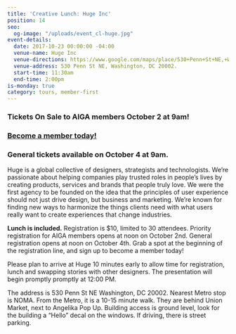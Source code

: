 ```yaml
---
title: 'Creative Lunch: Huge Inc'
position: 14
seo:
  og-image: "/uploads/event_cl-huge.jpg"
event-details:
  date: 2017-10-23 00:00:00 -04:00
  venue-name: Huge Inc
  venue-directions: https://www.google.com/maps/place/530+Penn+St+NE,+Washington,+DC+20002/@38.910367,-76.9987654,17z/data=!3m1!4b1!4m5!3m4!1s0x89b7b8104f0f7273:0xdea50325c0d85125!8m2!3d38.910367!4d-76.9965767
  venue-address: 530 Penn St NE, Washington, DC 20002.
  start-time: 11:30am
  end-time: 2:00pm
is-monday: true
category: tours, member-first
---
```


### Tickets On Sale to AIGA members October 2 at 9am! 

### [Become a member today!](https://dc.aiga.org/membership/membership-rates/)

### General tickets available on October 4 at 9am.

Huge is a global collective of designers, strategists and technologists.
We’re passionate about helping companies play trusted roles in people’s lives by creating products, services and brands that people truly love. 
We were the first agency to be founded on the idea that the principles of user experience should not just drive design, but business and marketing. We’re known for finding new ways to harmonize the things clients need with what users really want to create experiences that change industries. 

**Lunch is included.** Registration is $10, limited to 30 attendees. Priority registration for AIGA members opens at noon on October 2nd. General registration opens at noon on October 4th. Grab a spot at the beginning of the registration line, and sign up to become a member today!
 
Please plan to arrive at Huge 10 minutes early to allow time for registration, lunch and swapping stories with other designers. The presentation will begin promptly promptly at 12:00 PM.
 
The address is 530 Penn St NE Washington, DC 20002. Nearest Metro stop is NOMA. From the Metro, it is a 10-15 minute walk. They are behind Union Market, next to Angelika Pop Up. Building access is ground level, look for the building a “Hello” decal on the windows. If driving, there is street parking.
